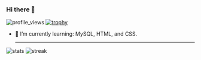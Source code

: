 ### Hi there 👋
![profile_views](https://komarev.com/ghpvc/?username=Gus-Victrix&label=Profile%20views&color=0e75b6&style=flat)
[![trophy](https://github-profile-trophy.vercel.app/?username=Gus-Victrix&rank=SECRET,SSS,SS,S,AAA,AA,A,B,C&no-frame=true&&theme=matrix&no-bg=true)](https://github.com/ryo-m/github-profile-trophy)

<!--START_SECTION:waka-->

<!--END_SECTION:waka-->

<!--
**Gus-Victrix/Gus-Victrix** is a ✨ _special_ ✨ repository because its `README.md` (this file) appears on your GitHub profile.

Here are some ideas to get you started:

- 🔭 I’m currently working on ...
- 🌱 I’m currently learning ...
- 👯 I’m looking to collaborate on ...
- 🤔 I’m looking for help with ...
- 💬 Ask me about ...
- 📫 How to reach me: ...
- 😄 Pronouns: ...
- ⚡ Fun fact: ...
-->

- 🌱 I’m currently learning: MySQL, HTML, and CSS.

  ---
![stats](https://github-readme-stats.vercel.app/api/top-langs?username=Gus-Victrix&show_icons=true&locale=en&layout=compact)
![streak](https://github-readme-streak-stats.herokuapp.com/?user=Gus-Victrix&%22)
